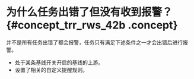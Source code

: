 # 为什么任务出错了但没有收到报警？ {#concept_trr_rws_42b .concept}

并不是所有任务出错了都会报警，任务只有满足下述条件之一才会出错后进行报警。

-   处于某条基线开关开启的基线的上游。
-   设置了相关的自定义提醒规则。

